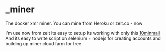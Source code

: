 # _miner
The docker xmr miner.
You can mine from Heroku or zeit.co - now

I'm use now from zeit
Its easy to setup
Its working with only this [10minmail](https://10minutemail.net/)
And its easy to write script on selenium + nodejs for creating accounts and building up miner cloud farm for free.
